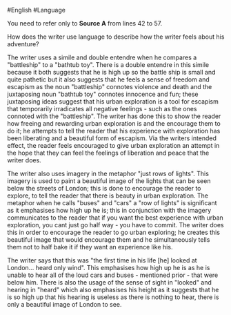 #English #Language 


You need to refer only to **Source A** from lines 42 to 57.

How does the writer use language to describe how the writer feels about his adventure?

The writer uses a simile and double entendre when he compares a "battleship" to a "bathtub toy". There is a double entendre in this simile because it both suggests that he is high up so the battle ship is small and quite pathetic but it also suggests that he feels a sense of freedom and escapism as the noun "battleship" connotes violence and death and the juxtaposing noun "bathtub toy" connotes innocence and fun; these juxtaposing ideas suggest that his urban exploration is a tool for escapism that temporarily irradicates all negative feelings - such as the ones connoted with the "battleship". The writer has done this to show the reader how freeing and rewarding urban exploration is and the encourage them to do it; he attempts to tell the reader that his experience with exploration has been liberating and a beautiful form of escapism. Via the writers intended effect, the reader feels encouraged to give urban exploration an attempt in the hope that they can feel the feelings of liberation and peace that the writer does.

The writer also uses imagery in the metaphor "just rows of lights". This imagery is used to paint a beautiful image of the lights that can be seen below the streets of London; this is done to encourage the reader to explore, to tell the reader that there is beauty in urban exploration. The metaphor when he calls "buses" and "cars" a "row of lights" is significant as it emphasises how high up he is; this in conjunction with the imagery communicates to the reader that if you want the best experience with urban exploration, you cant just go half way - you have to commit. The writer does this in order to encourage the reader to go urban exploring; he creates this beautiful image that would encourage them and he simultaneously tells them not to half bake it if they want an experience like his.

The writer says that this was "the first time in his life [he] looked at London... heard only wind". This emphasises how high up he is as he is unable to hear all of the loud cars and buses - mentioned prior - that were below him. There is also the usage of the sense of sight in "looked" and hearing in "heard" which also emphasises his height as it suggests that he is so high up that his hearing is useless as there is nothing to hear, there is only a beautiful image of London to see.